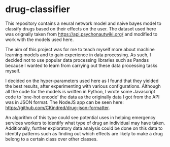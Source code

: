 # drug-classifier
This repository contains a neural network model and naive bayes model to classify drugs based on their effects on the user.
The dataset used here was orignally taken from https://api.psychonautwiki.org/ and modified to work with the models used here.

The aim of this project was for me to teach myself more about machine learning models and to gain experience in data processing. As such, I decided not to use popular data processing libraries such as Pandas because I wanted to learn from carrying out these data processing tasks myself.

I decided on the hyper-parameters used here as I found that they yielded the best results, after experimenting with various configurations. Although all the code for the models is written in Python, I wrote some Javascript code to 'one-hot encode' the data as the originally data I got from the API was in JSON format. The NodeJS app can be seen here: https://github.com/CKindred/drug-json-formatter.

An algorithm of this type could see potential uses in helping emergency services workers to identify what type of drug an individual may have taken. Additionally, further exploratory data analysis could be done on this data to identify patterns such as finding out which effects are likely to make a drug belong to a certain class over other classes.
